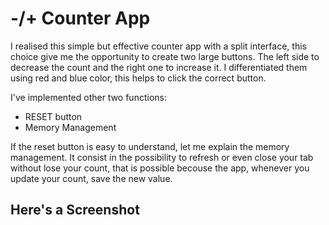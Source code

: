 <h1>-/+ Counter App</h1>

I realised this simple but effective counter app with a split interface, this choice give me the opportunity to create two large buttons. 
The left side to decrease the count and the right one to increase it. I differentiated them using red and blue color, this helps to click the correct button.

I've implemented other two functions:

- RESET button
- Memory Management

If the reset button is easy to understand, let me explain the memory management. 
It consist in the possibility to refresh or even close your tab without lose your count, that is possible becouse the app, whenever you update your count, save the new value.

<h2>Here's a Screenshot</h2>

